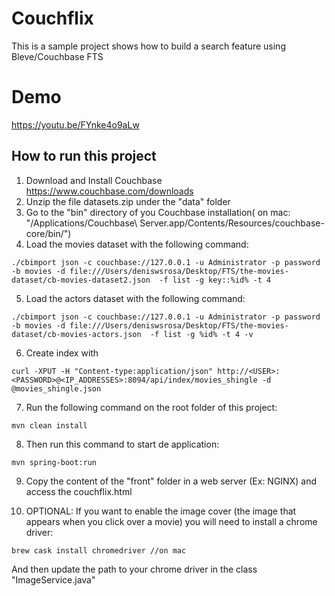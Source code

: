 # Couchflix

This is a sample project shows how to build a search feature using Bleve/Couchbase FTS

# Demo
https://youtu.be/FYnke4o9aLw

## How to run this project

1) Download and Install Couchbase https://www.couchbase.com/downloads
2) Unzip the file datasets.zip under the "data" folder
3) Go to the "bin" directory of you Couchbase installation( on mac: "/Applications/Couchbase\ Server.app/Contents/Resources/couchbase-core/bin/")
4) Load the movies dataset with the following command:
```
./cbimport json -c couchbase://127.0.0.1 -u Administrator -p password -b movies -d file:///Users/deniswsrosa/Desktop/FTS/the-movies-dataset/cb-movies-dataset2.json  -f list -g key::%id% -t 4
```

5) Load the actors dataset with the following command:
```
./cbimport json -c couchbase://127.0.0.1 -u Administrator -p password -b movies -d file:///Users/deniswsrosa/Desktop/FTS/the-movies-dataset/cb-movies-actors.json  -f list -g %id% -t 4 -v
```
6) Create index with
```
curl -XPUT -H "Content-type:application/json" http://<USER>:<PASSWORD>@<IP_ADDRESSES>:8094/api/index/movies_shingle -d @movies_shingle.json
```

7) Run the following command on the root folder of this project:
```
mvn clean install
```

8) Then run this command to start de application:
```
mvn spring-boot:run
```

9) Copy the content of the "front" folder in a web server (Ex: NGINX) and access the couchflix.html

10) OPTIONAL: If you want to enable the image cover (the image that appears when you click over a movie) you will need to install a chrome driver:
```
brew cask install chromedriver //on mac
```

And then update the path to your chrome driver in the class "ImageService.java"
